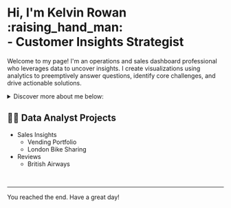 <h1> Hi, I'm Kelvin Rowan :raising_hand_man: <br/>- Customer Insights Strategist</h1>

Welcome to my page! I'm an operations and sales dashboard professional who leverages data to uncover insights. I create visualizations using analytics to preemptively answer questions, identify core challenges, and drive actionable solutions.

<details>
  <summary>Discover more about me below: </summary>

  | Icon  | Description |
  |------:|-----------|
  |  🏠  | Tampa, FL (USA)|
  |  🔧  | SQL<br/>Python<br/>MSFT Office (advanced Excel)<br/>Tableau<br/>PowerBI|
  |  ⭐  | Frequently look for another reason to add another monitor to my WFH setup.<br/>Then again being on the go with this [JSAUX FlipGo Dual Monitor](https://jsaux.com/pages/christmas-2024) is winning the Christmas List race. (...still pending)|
  |  📫  | Connect with me on [LinkedIn](http://www.linkedin.com/in/kelvinrowan)|
  
</details>

## :man_technologist: Data Analyst Projects
- Sales Insights
  - Vending Portfolio
  - London Bike Sharing
- Reviews
  - British Airways
<br/>

---

You reached the end. Have a great day!
<!--
**krowan1/krowan1** is a ✨ _special_ ✨ repository because its `README.md` (this file) appears on your GitHub profile.

Here are some ideas to get you started:

- 🔭 I’m currently working on ...
- 🌱 I’m currently learning ...
- 👯 I’m looking to collaborate on ...
- 🤔 I’m looking for help with ...
- 💬 Ask me about ...
- 📫 How to reach me: ...
- 😄 Pronouns: ...
- ⚡ Fun fact: ...

<picture>
  <source media="(prefers-color-scheme: dark)" srcset="https://user-images.githubusercontent.com/25423296/163456776-7f95b81a-f1ed-45f7-b7ab-8fa810d529fa.png">
  <source media="(prefers-color-scheme: light)" srcset="https://user-images.githubusercontent.com/25423296/163456779-a8556205-d0a5-45e2-ac17-42d089e3c3f8.png">
  <img alt="Shows an illustrated sun in light mode and a moon with stars in dark mode." src="https://user-images.githubusercontent.com/25423296/163456779-a8556205-d0a5-45e2-ac17-42d089e3c3f8.png">
</picture>

Add "open" after details to make section open by default
⏬
<details>
  <summary>My top languages</summary>
  
  | Rank | Languages |
  |-----:|-----------|
  |     1| JavaScript|
  |     2| Python    |
  |     3| SQL       |
</details>  

HTML <picture>
- <source> media="(prefers-color-scheme: dark)": URL of an image to display for visitors using DARK mode
- <source> media="(prefers-color-scheme: light)": URL of an image to display for visitors using LIGHT mode.
- <img> alt: A description of the image for visitors using screen reader
- <img> src: URL of DEFAULT image to display during in case scenarios

<details>
  <summary>Links</summary>
  
  * [Emoji Shortcuts](https://github.com/ikatyang/emoji-cheat-sheet/blob/master/README.md)
  * [Basic writing and formatting syntax](https://github.com/ikatyang/emoji-cheat-sheet/blob/master/README.md)
  * [Emoji Shortcuts](https://github.com/ikatyang/emoji-cheat-sheet/blob/master/README.md)  
   
</details>

Alerts
  > [!NOTE]
  > Useful information that users should know, even when skimming content.
  
  > [!TIP]
  > Helpful advice for doing things better or more easily.
  
  > [!IMPORTANT]
  > Key information users need to know to achieve their goal.
  
  > [!WARNING]
  > Urgent info that needs immediate user attention to avoid problems.
  
  > [!CAUTION]
  > Advises about risks or negative outcomes of certain actions.

-->
